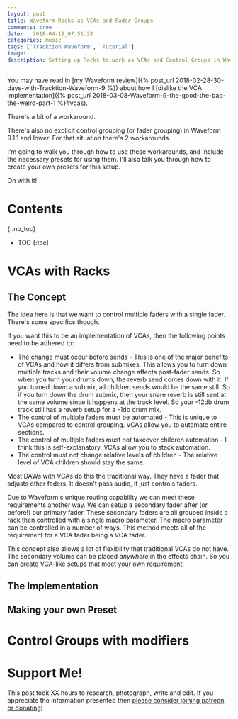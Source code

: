 ```yaml
---
layout: post
title: Waveform Racks as VCAs and Fader Groups
comments: true
date:   2018-04-19_07:51:28 
categories: music
tags: ['Tracktion Waveform', 'Tutorial']
image:
description: Setting up Racks to work as VCAs and Control Groups in Waveform
---
```


You may have read in [my Waveform review]({% post_url 2018-02-28-30-days-with-Tracktion-Waveform-9 %}) about how I [dislike the VCA implementation]({% post_url 2018-03-08-Waveform-9-the-good-the-bad-the-weird-part-1 %}#vcas).

There's a bit of a workaround.

There's also no explicit control grouping (or fader grouping) in Waveform 9.1.1 and lower. For that situation there's 2 workarounds.

I'm going to walk you through how to use these workarounds, and include the necessary presets for using them. I'll also talk you through how to create your own presets for this setup.

On with it!


<!--more-->



# Contents
{:.no_toc}
* TOC
{:toc}

# VCAs with Racks

## The Concept

The idea here is that we want to control multiple faders with a single fader. There's some specifics though.

If you want this to be an implementation of VCAs, then the following points need to be adhered to:

* The change must occur before sends - This is one of the major benefits of VCAs and how it differs from submixes. This allows you to turn down multiple tracks and their volume change affects post-fader sends. So when you turn your drums down, the reverb send comes down with it. 
  If you turned down a submix, all children sends would be the same still. So if you turn down the drum submix, then your snare reverb is still sent at the same volume since it happens at the track level. So your -12db drum track still has a reverb setup for a -1db drum mix.
* The control of multiple faders must be automated - This is unique to VCAs compared to control grouping. VCAs allow you to automate entire sections.
* The control of multiple faders must not takeover children automation - I think this is self-explanatory. VCAs allow you to stack automation.
* The control must not change relative levels of children - The relative level of VCA children should stay the same.

Most DAWs with VCAs do this the traditional way. They have a fader that adjusts other faders. It doesn't pass audio, it just controls faders.

Due to Waveform's unique routing capability we can meet these requirements another way. We can setup a secondary fader after (or before!) our primary fader. These secondary faders are all grouped inside a rack then controlled with a single macro parameter. The macro parameter can be controlled in a number of ways. This method meets all of the requirement for a VCA fader being a VCA fader.

This concept also allows a lot of flexibility that traditional VCAs do not have. The secondary volume can be placed _anywhere_ in the effects chain. So you can create VCA-like setups that meet your own requirement!

## The Implementation

## Making your own Preset

# Control Groups with modifiers


# Support Me!

This post took XX hours to research, photograph, write and edit. If you appreciate the information presented then <a href="/DonateNow/">please consider joining patreon or donating!</a>


 



